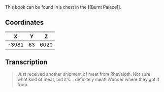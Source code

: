  

This book can be found in a chest in the [[Burnt Palace]].

## Coordinates
| **X** | **Y** | **Z** |
| :---: | :---: | :---: |
| -3981 |  63   | 6020  |

## Transcription
> Just received another shipment of meat from Rhaveloth. Not sure what kind of meat, but it's... definitely meat! Wonder where they got it from.

